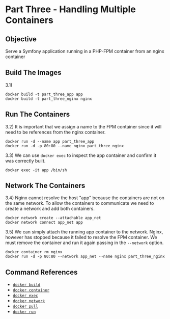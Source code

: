 # Part Three - Handling Multiple Containers

## Objective

Serve a Symfony application running in a PHP-FPM container from an nginx container

## Build The Images
3.1) 

    docker build -t part_three_app app
    docker build -t part_three_nginx nginx

## Run The Containers

3.2) It is important that we assign a name to the FPM container since it will need to be references from the nginx container.

    docker run -d --name app part_three_app
    docker run -d -p 80:80 --name nginx part_three_nginx

3.3) We can use `docker exec` to inspect the app container and confirm it was correctly built.

    docker exec -it app /bin/sh

## Network The Containers

3.4) Nginx cannot resolve the host "app" because the containers are not on the same network. To allow the containers to
communicate we need to create a network and add both containers.

    docker network create --attachable app_net
    docker network connect app_net app

3.5) We can simply attach the running app container to the network. Nginx, however has stopped because it failed to resolve
the FPM container. We must remove the container and run it again passing in the `--network` option.

    docker container rm nginx
    docker run -d -p 80:80 --network app_net --name nginx part_three_nginx



## Command References
- [`docker build`](https://docs.docker.com/engine/reference/commandline/build/)
- [`docker container`](https://docs.docker.com/engine/reference/commandline/conainer/)
- [`docker exec`](https://docs.docker.com/engine/reference/commandline/exec/)
- [`docker network`](https://docs.docker.com/engine/reference/commandline/network/)
- [`docker pull`](https://docs.docker.com/engine/reference/commandline/pull/)
- [`docker run`](https://docs.docker.com/engine/reference/commandline/run/)